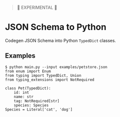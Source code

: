 > 🚧 EXPERIMENTAL 🚧

# JSON Schema to Python

Codegen JSON Schema into Python `TypedDict` classes.

## Examples

```
$ python main.py --input examples/petstore.json
from enum import Enum
from typing import TypedDict, Union
from typing_extensions import NotRequired

class Pet(TypedDict):
    id: int
    name: str
    tag: NotRequired[str]
    species: Species
Species = Literal['cat', 'dog']
```

